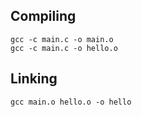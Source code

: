## Compiling

```
gcc -c main.c -o main.o
gcc -c main.c -o hello.o
```

## Linking

```
gcc main.o hello.o -o hello
```
